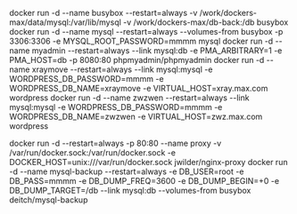 docker run -d --name busybox   --restart=always  -v /work/dockers-max/data/mysql:/var/lib/mysql -v /work/dockers-max/db-back:/db busybox
docker run -d --name mysql     --restart=always  --volumes-from busybox -p 3306:3306   -e MYSQL_ROOT_PASSWORD=mmmm    mysql
docker run -d --name myadmin   --restart=always  --link mysql:db        -e PMA_ARBITRARY=1 -e PMA_HOST=db  -p 8080:80 phpmyadmin/phpmyadmin
docker run -d --name xraymove  --restart=always  --link mysql:mysql     -e  WORDPRESS_DB_PASSWORD=mmmm  -e WORDPRESS_DB_NAME=xraymove  -e VIRTUAL_HOST=xray.max.com wordpress
docker run -d --name zwzwen    --restart=always  --link mysql:mysql     -e  WORDPRESS_DB_PASSWORD=mmmm  -e WORDPRESS_DB_NAME=zwzwen  -e VIRTUAL_HOST=zwz.max.com wordpress


docker run -d  --restart=always -p 80:80 --name proxy -v /var/run/docker.sock:/var/run/docker.sock -e DOCKER_HOST=unix:///var/run/docker.sock jwilder/nginx-proxy
docker run -d  --name mysql-backup --restart=always -e DB_USER=root -e DB_PASS=mmmm -e DB_DUMP_FREQ=3600 -e DB_DUMP_BEGIN=+0 -e DB_DUMP_TARGET=/db --link mysql:db --volumes-from busybox deitch/mysql-backup
